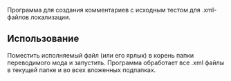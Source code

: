 Программа для создания комментариев с исходным тестом для .xml-файлов локализации.

## Использование
Поместить исполняемый файл (или его ярлык) в корень папки переводимого мода и запустить. Программа обработает все .xml файлы в текущей папке и во всех вложенных подпапках.
